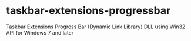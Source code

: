 # taskbar-extensions-progressbar
Taskbar Extensions Progress Bar (Dynamic Link Library) DLL using Win32 API for Windows 7 and later
